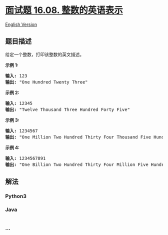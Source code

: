 # [面试题 16.08. 整数的英语表示](https://leetcode.cn/problems/english-int-lcci)

[English Version](/lcci/16.08.English%20Int/README_EN.md)

## 题目描述

<!-- 这里写题目描述 -->
<p>给定一个整数，打印该整数的英文描述。</p>
<p><strong>示例 1:</strong></p>
<pre><strong>输入:</strong> 123
<strong>输出:</strong> &quot;One Hundred Twenty Three&quot;
</pre>
<p><strong>示例 2:</strong></p>
<pre><strong>输入:</strong> 12345
<strong>输出:</strong> &quot;Twelve Thousand Three Hundred Forty Five&quot;</pre>
<p><strong>示例 3:</strong></p>
<pre><strong>输入:</strong> 1234567
<strong>输出:</strong> &quot;One Million Two Hundred Thirty Four Thousand Five Hundred Sixty Seven&quot;</pre>
<p><strong>示例 4:</strong></p>
<pre><strong>输入:</strong> 1234567891
<strong>输出:</strong> &quot;One Billion Two Hundred Thirty Four Million Five Hundred Sixty Seven Thousand Eight Hundred Ninety One&quot;</pre>

## 解法

<!-- 这里可写通用的实现逻辑 -->
<!-- tabs:start -->

### **Python3**

<!-- 这里可写当前语言的特殊实现逻辑 -->



### **Java**

<!-- 这里可写当前语言的特殊实现逻辑 -->

```java

```

### **...**

```

```


